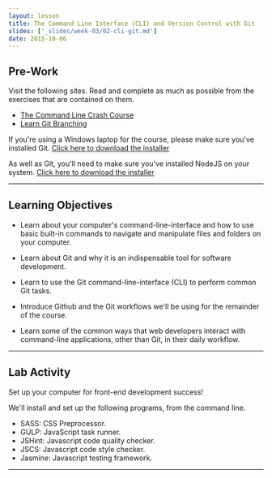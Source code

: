 ```yaml
---
layout: lesson
title: The Command Line Interface (CLI) and Version Control with Git
slides: ['_slides/week-03/02-cli-git.md']
date: 2015-10-06
---
```


## Pre-Work

Visit the following sites. Read and complete as much as possible from the exercises that are contained on them.

- [The Command Line Crash Course](http://cli.learncodethehardway.org/book/)
- [Learn Git Branching](http://pcottle.github.io/learnGitBranching/)

If you're using a Windows laptop for the course, please make sure you've installed Git.  [Click here to download the installer](https://git-scm.com/download/win)


As well as Git, you'll need to make sure you've installed NodeJS on your system.
[Click here to download the installer](https://nodejs.org/en/)

---

## Learning Objectives

- Learn about your computer's command-line-interface and how to use basic built-in commands to navigate and manipulate files and folders on your computer.

- Learn about Git and why it is an indispensable tool for software development.

- Learn to use the Git command-line-interface (CLI) to perform common Git tasks.

- Introduce Github and the Git workflows we'll be using for the remainder of the course.

- Learn some of the common ways that web developers interact with command-line applications, other than Git, in their daily workflow.

---

## Lab Activity

Set up your computer for front-end development success!

We'll install and set up the following programs, from the command line.

- SASS: CSS Preprocessor.
- GULP: JavaScript task runner.
- JSHint: Javascript code quality checker.
- JSCS: Javascript code style checker.
- Jasmine: Javascript testing framework.

---